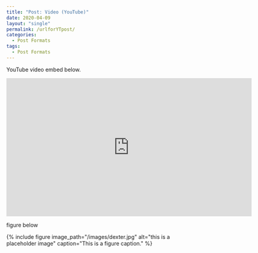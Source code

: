 ```yaml
---
title: "Post: Video (YouTube)"
date: 2020-04-09
layout: "single"
permalink: /urlforYTpost/
categories:
  - Post Formats
tags:
  - Post Formats
---
```


YouTube video embed below.

<iframe width="640" height="360" src="https://www.youtube.com/watch?v=YZhgyup_BhU&t=297s" frameborder="0" allowfullscreen></iframe>

figure below

{% include figure image_path="/images/dexter.jpg" alt="this is a placeholder image" caption="This is a figure caption." %}
